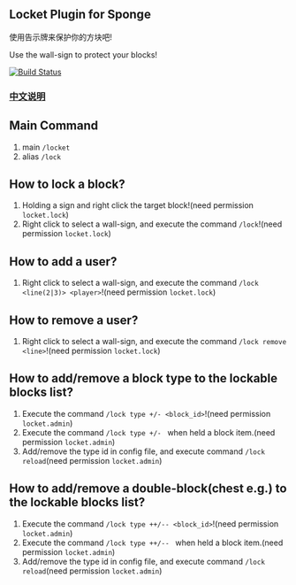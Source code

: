 ## Locket Plugin for Sponge
使用告示牌来保护你的方块吧!

Use the wall-sign to protect your blocks!

[![Build Status](https://img.shields.io/github/workflow/status/Himmelt/Locket/Gradle_CI?style=flat-square)](https://github.com/Himmelt/Locket/actions)

### [中文说明](README_CN.md)

## Main Command
1. main  `/locket `
2. alias `/lock`

## How to lock a block?
1. Holding a sign and right click the target block!(need permission `locket.lock`)
2. Right click to select a wall-sign, and execute the command `/lock`!(need permission `locket.lock`)
## How to add a user?
1. Right click to select a wall-sign, and execute the command `/lock <line(2|3)> <player>`!(need permission `locket.lock`)
## How to remove a user?
1. Right click to select a wall-sign, and execute the command `/lock remove <line>`!(need permission `locket.lock`)
## How to add/remove a block type to the lockable blocks list?
1. Execute the command `/lock type +/- <block_id>`!(need permission `locket.admin`)
2. Execute the command `/lock type +/- ` when held a block item.(need permission `locket.admin`)
3. Add/remove the type id in config file, and execute command `/lock reload`(need permission `locket.admin`)
## How to add/remove a double-block(chest e.g.) to the lockable blocks list?
1. Execute the command `/lock type ++/-- <block_id>`!(need permission `locket.admin`)
2. Execute the command `/lock type ++/-- ` when held a block item.(need permission `locket.admin`)
3. Add/remove the type id in config file, and execute command `/lock reload`(need permission `locket.admin`)
